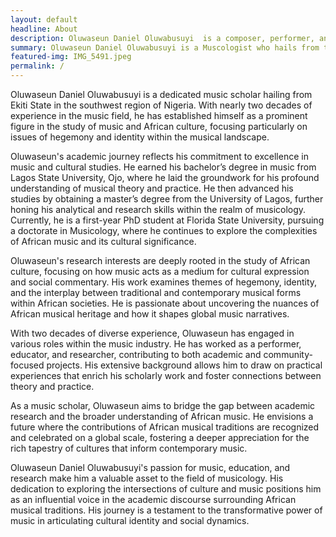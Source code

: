 ```yaml
---
layout: default
headline: About
description: Oluwaseun Daniel Oluwabusuyi  is a composer, performer, and writer whose work explores the intersections between written and recorded sound.
summary: Oluwaseun Daniel Oluwabusuyi is a Muscologist who hails from the Ekiti State, Southwest region of Nigeria. His music explores the intersections between written and recorded sound.
featured-img: IMG_5491.jpeg
permalink: /
---
```




Oluwaseun Daniel Oluwabusuyi is a dedicated music scholar hailing from Ekiti State in the southwest region of Nigeria. With nearly two decades of experience in the music field, he has established himself as a prominent figure in the study of music and African culture, focusing particularly on issues of hegemony and identity within the musical landscape.

Oluwaseun's academic journey reflects his commitment to excellence in music and cultural studies. He earned his bachelor’s degree in music from Lagos State University, Ojo, where he laid the groundwork for his profound understanding of musical theory and practice. He then advanced his studies by obtaining a master’s degree from the University of Lagos, further honing his analytical and research skills within the realm of musicology. Currently, he is a first-year PhD student at Florida State University, pursuing a doctorate in Musicology, where he continues to explore the complexities of African music and its cultural significance.

Oluwaseun's research interests are deeply rooted in the study of African culture, focusing on how music acts as a medium for cultural expression and social commentary. His work examines themes of hegemony, identity, and the interplay between traditional and contemporary musical forms within African societies. He is passionate about uncovering the nuances of African musical heritage and how it shapes global music narratives.

With two decades of diverse experience, Oluwaseun has engaged in various roles within the music industry. He has worked as a performer, educator, and researcher, contributing to both academic and community-focused projects. His extensive background allows him to draw on practical experiences that enrich his scholarly work and foster connections between theory and practice.

As a music scholar, Oluwaseun aims to bridge the gap between academic research and the broader understanding of African music. He envisions a future where the contributions of African musical traditions are recognized and celebrated on a global scale, fostering a deeper appreciation for the rich tapestry of cultures that inform contemporary music.

Oluwaseun Daniel Oluwabusuyi's passion for music, education, and research make him a valuable asset to the field of musicology. His dedication to exploring the intersections of culture and music positions him as an influential voice in the academic discourse surrounding African musical traditions. His journey is a testament to the transformative power of music in articulating cultural identity and social dynamics.
